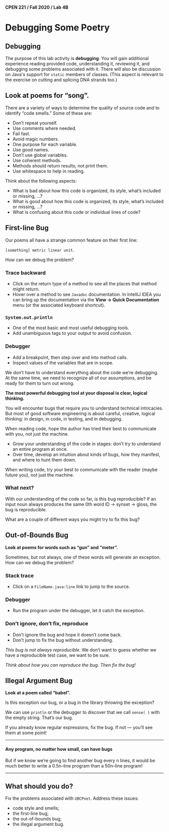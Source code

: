 **CPEN 221 / Fall 2020 / Lab 4B**

# Debugging Some Poetry

## Debugging

The purpose of this lab activity is **debugging**. You will gain additional experience reading provided code, understanding it, reviewing it, and debugging some problems associated with it. There will also be discussion on Java's support for `static` members of classes. (This aspect is relevant to the exercise on cutting and splicing DNA strands too.)

## Look at poems for “song”.

There are a variety of ways to determine the quality of source code and to identify “code smells.” Some of these are:

- Don’t repeat yourself.
- Use comments where needed.
- Fail fast.
- Avoid magic numbers.
- One purpose for each variable.
- Use good names.
- Don’t use global variables.
- Use coherent methods.
- Methods should return results, not print them.
- Use whitespace to help in reading.

Think about the following aspects:

- What is bad about how this code is organized, its style, what’s included or missing, …?
- What is good about how this code is organized, its style, what’s included or missing, …?
- What is confusing about this code or individual lines of code?

## First-line Bug

Our poems all have a strange common feature on their first line:

`[something] metric linear unit`.

How can we debug the problem?

### Trace backward

- Click on the return type of a method to see all the places that method might return.
- Hover over a method to see `Javadoc` documentation. In IntelliJ IDEA you can bring up the documentation via the **View → Quick Documentation** menu (or the associated keyboard shortcut).

### `System.out.println`

- One of the most basic and most useful debugging tools.
- Add unambiguous tags to your output to avoid confusion.

### Debugger

- Add a breakpoint, then step over and into method calls.
- Inspect values of the variables that are in scope.

We don’t have to understand everything about the code we’re debugging. At the same time, we need to recognize all of our assumptions, and be ready for them to turn out wrong.

**The most powerful debugging tool at your disposal is clear, logical thinking.**

You will encounter bugs that require you to understand technical intricacies. But most of good software engineering is about careful, creative, logical thinking: in design, in code, in testing, and in debugging.

When reading code, hope the author has tried their best to communicate with you, not just the machine.

- Grow your understanding of the code in stages: don’t try to understand an entire program at once.
- Over time, develop an intuition about kinds of bugs, how they manifest, and where to hunt them down.

When writing code, try your best to communicate with the reader (maybe future you), not just the machine.

### What next?

With our understanding of the code so far, is this bug reproducible? If an input noun always produces the same 0th word ID → synset → gloss, the bug is reproducible.

What are a couple of different ways you might try to fix this bug?

## Out-of-Bounds Bug

**Look at poems for words such as “gun” and “meter”.**

Sometimes, but not always, one of these words will generate an exception. How can we debug the problem?

### Stack trace

- Click on a `FileName.java:line` link to jump to the source.

### Debugger

- Run the program under the debugger, let it catch the exception.

### Don’t ignore, don’t fix, reproduce

- Don’t ignore the bug and hope it doesn’t come back.
- Don’t jump to fix the bug without understanding.

*This bug is not always reproducible.* We don’t want to guess whether we have a reproducible test case, we want to be sure.

*Think about how you can reproduce the bug. Then fix the bug!*

## Illegal Argument Bug

**Look at a poem called “babel”.**

Is this exception our bug, or a bug in the library throwing the exception?

We can use `println` or the debugger to discover that we call `sense( )` with the empty string. That’s our bug.

If you already know regular expressions, fix the bug. If not — you’ll see them at some point!

---

#### Any program, no matter how small, can have bugs

But if we know we’re going to find another bug every n lines, it would be much better to write a 0.5n–line program than a 50n–line program!

---

## What should you do?

Fix the problems associated with `UBCPoet`. Address these issues:

- code style and smells;
- the first-line bug;
- the out-of-bounds bug;
- the illegal argument bug.